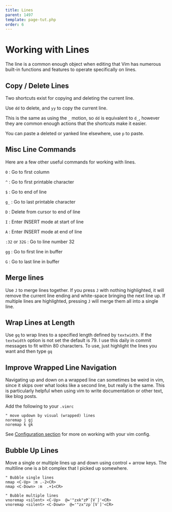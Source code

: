 ```yaml
---
title: Lines
parent: 1497
template: page-tut.php
order: 6
---
```


# Working with Lines

The line is a common enough object when editing that Vim has numerous built-in functions and features to operate specifically on lines.


## Copy / Delete Lines

Two shortcuts exist for copying and deleting the current line.

Use `dd` to delete, and `yy` to copy the current line.

This is the same as using the `_` motion, so `dd` is equivalent to `d_`, however they are common enough actions that the shortcuts make it easier.

You can paste a deleted or yanked line elsewhere, use `p` to paste.

## Misc Line Commands

Here are a few other useful commands for working with lines.

`0`
: Go to first column

`^`
: Go to first printable character

`$`
: Go to end of line

`g_`
: Go to last printable character

`D`
: Delete from cursor to end of line

`I`
: Enter INSERT mode at start of line

`A`
: Enter INSERT mode at end of line

`:32` or `32G`
: Go to line number 32

`gg`
: Go to first line in buffer

`G`
: Go to last line in buffer


## Merge lines

Use `J` to merge lines together. If you press `J` with nothing highlighted, it will remove the current line ending and white-space bringing the next line up. If multiple lines are highlighted, pressing `J` will merge them all into a single line.

## Wrap Lines at Length

Use `gq` to wrap lines to a specified length defined by `textwidth`. If the `textwidth` option is not set the default is 79. I use this daily in commit messages to fit within 80 characters. To use, just highlight the lines you want and then type `gq`


## Improve Wrapped Line Navigation

Navigating up and down on a wrapped line can sometimes be weird in vim, since it skips over what looks like a second line, but really is the same. This is particularly helpful when using vim to write documentation or other text, like blog posts.

Add the following to your `.vimrc`

```vim
" move updown by visual (wrapped) lines
noremap j gj
noremap k gk
```

See [Configuration section](/working-with-vim/configuration/) for more on working with your vim config.

## Bubble Up Lines

Move a single or multiple lines up and down using control + arrow keys. The multiline one is a bit complex that I picked up somewhere.

```vim
" Bubble single lines
nmap <C-Up> :m .-2<CR>
nmap <C-Down> :m  .+1<CR>

" Bubble multiple lines
vnoremap <silent> <C-Up>  @='"zxk"zP`[V`]'<CR>
vnoremap <silent> <C-Down>  @='"zx"zp`[V`]'<CR>
```

